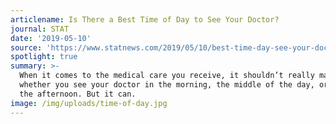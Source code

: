 ```yaml
---
articlename: Is There a Best Time of Day to See Your Doctor?
journal: STAT
date: '2019-05-10'
source: 'https://www.statnews.com/2019/05/10/best-time-day-see-your-doctor/'
spotlight: true
summary: >-
  When it comes to the medical care you receive, it shouldn’t really matter
  whether you see your doctor in the morning, the middle of the day, or late in
  the afternoon. But it can.
image: /img/uploads/time-of-day.jpg
---
```


